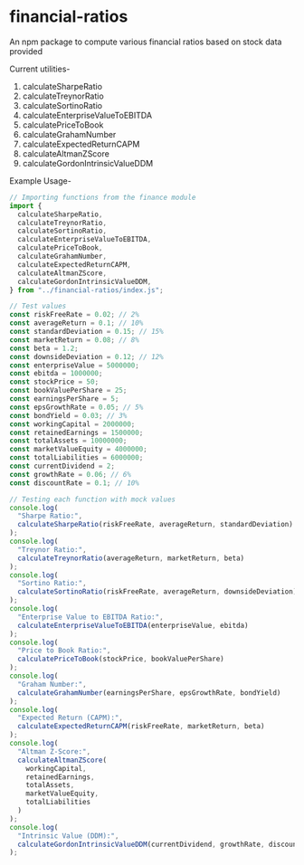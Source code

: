 # financial-ratios
An npm package to compute various financial ratios based on stock data provided


Current utilities-

1. calculateSharpeRatio
2. calculateTreynorRatio
3. calculateSortinoRatio
4. calculateEnterpriseValueToEBITDA
5. calculatePriceToBook
6. calculateGrahamNumber
7. calculateExpectedReturnCAPM
8. calculateAltmanZScore
9. calculateGordonIntrinsicValueDDM

Example Usage-

```javascript
// Importing functions from the finance module
import {
  calculateSharpeRatio,
  calculateTreynorRatio,
  calculateSortinoRatio,
  calculateEnterpriseValueToEBITDA,
  calculatePriceToBook,
  calculateGrahamNumber,
  calculateExpectedReturnCAPM,
  calculateAltmanZScore,
  calculateGordonIntrinsicValueDDM,
} from "../financial-ratios/index.js";

// Test values
const riskFreeRate = 0.02; // 2%
const averageReturn = 0.1; // 10%
const standardDeviation = 0.15; // 15%
const marketReturn = 0.08; // 8%
const beta = 1.2;
const downsideDeviation = 0.12; // 12%
const enterpriseValue = 5000000;
const ebitda = 1000000;
const stockPrice = 50;
const bookValuePerShare = 25;
const earningsPerShare = 5;
const epsGrowthRate = 0.05; // 5%
const bondYield = 0.03; // 3%
const workingCapital = 2000000;
const retainedEarnings = 1500000;
const totalAssets = 10000000;
const marketValueEquity = 4000000;
const totalLiabilities = 6000000;
const currentDividend = 2;
const growthRate = 0.06; // 6%
const discountRate = 0.1; // 10%

// Testing each function with mock values
console.log(
  "Sharpe Ratio:",
  calculateSharpeRatio(riskFreeRate, averageReturn, standardDeviation)
);
console.log(
  "Treynor Ratio:",
  calculateTreynorRatio(averageReturn, marketReturn, beta)
);
console.log(
  "Sortino Ratio:",
  calculateSortinoRatio(riskFreeRate, averageReturn, downsideDeviation)
);
console.log(
  "Enterprise Value to EBITDA Ratio:",
  calculateEnterpriseValueToEBITDA(enterpriseValue, ebitda)
);
console.log(
  "Price to Book Ratio:",
  calculatePriceToBook(stockPrice, bookValuePerShare)
);
console.log(
  "Graham Number:",
  calculateGrahamNumber(earningsPerShare, epsGrowthRate, bondYield)
);
console.log(
  "Expected Return (CAPM):",
  calculateExpectedReturnCAPM(riskFreeRate, marketReturn, beta)
);
console.log(
  "Altman Z-Score:",
  calculateAltmanZScore(
    workingCapital,
    retainedEarnings,
    totalAssets,
    marketValueEquity,
    totalLiabilities
  )
);
console.log(
  "Intrinsic Value (DDM):",
  calculateGordonIntrinsicValueDDM(currentDividend, growthRate, discountRate)
);
